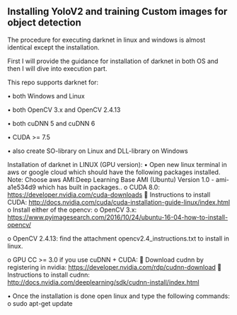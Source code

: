 ## Installing YoloV2 and training Custom images for object detection
The procedure for executing darknet in linux and windows is almost identical except the installation.

First I will provide the guidance for installation of darknet in both OS and then I will dive into execution part.

This repo supports darknet for:

•	both Windows and Linux

•	both OpenCV 3.x and OpenCV 2.4.13

•	both cuDNN 5 and cuDNN 6

•	CUDA >= 7.5

•	also create SO-library on Linux and DLL-library on Windows

Installation of darknet in LINUX (GPU version):
  •	Open new linux terminal in aws or google cloud which should have the following packages installed.
Note: Choose aws AMI:Deep Learning Base AMI (Ubuntu) Version 1.0 - ami-a1e534d9 which has built in packages..
o	CUDA 8.0: https://developer.nvidia.com/cuda-downloads
	Instructions to install CUDA: http://docs.nvidia.com/cuda/cuda-installation-guide-linux/index.html
o	Install either of the opencv:
o	OpenCV 3.x: https://www.pyimagesearch.com/2016/10/24/ubuntu-16-04-how-to-install-opencv/

o	OpenCV 2.4.13: find the attachment opencv2.4_instructions.txt to install in linux.

 
o	GPU CC >= 3.0 if you use cuDNN + CUDA: 
	Download cudnn by registering in nvidia: https://developer.nvidia.com/rdp/cudnn-download
	Instructions to install cudnn: http://docs.nvidia.com/deeplearning/sdk/cudnn-install/index.html

•	Once the installation is done open linux and type the following commands:
o	sudo apt-get update

